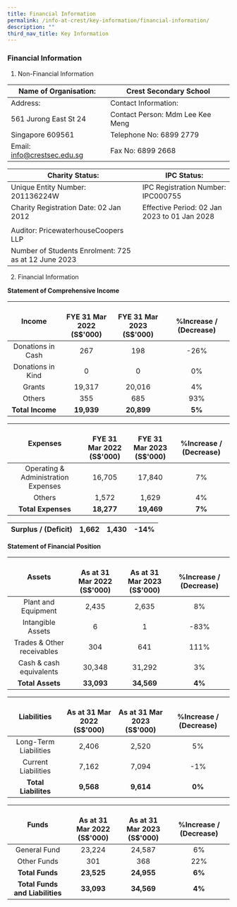 ```yaml
---
title: Financial Information
permalink: /info-at-crest/key-information/financial-information/
description: ""
third_nav_title: Key Information
---
```

### Financial Information

1) Non-Financial Information

| Name of Organisation: | Crest Secondary School |
|---|---|
| Address: | Contact Information: |
| 561 Jurong East St 24 | Contact Person: Mdm Lee Kee Meng |
| Singapore 609561 | Telephone No: 6899 2779 |
| Email: info@crestsec.edu.sg | Fax No: 6899 2668 |


| Charity Status:  | IPC Status: |
|---|---|
| Unique Entity Number: 201136224W | IPC Registration Number: IPC000755 |
| Charity Registration Date: 02 Jan 2012 | Effective Period: 02 Jan 2023 to 01 Jan 2028 |
|  |  |
| Auditor: PricewaterhouseCoopers LLP |  |
| Number of Students Enrolment: 725 as at 12 June 2023 |  |


2) Financial Information

**Statement of Comprehensive Income**

| Income | <br>FYE 31 Mar 2022<br>(S$'000) | <br>FYE 31 Mar 2023<br>(S$'000) | <br>%Increase / (Decrease) |
|:---:|:---:|:---:|:---:|
| Donations in Cash | 267 | 198 | -26% |
|  Donations in Kind |  0 |  0 |  0% |
| Grants | 19,317 | 20,016 | 4% |
|  Others |  355 |  685 |  93% |
|  **Total Income** |  **19,939** |  **20,899** |  **5%** |

| Expenses | <br>FYE 31 Mar 2022<br>(S$'000) | <br>FYE 31 Mar 2023<br>(S$'000) | <br>%Increase / (Decrease) |
|:---:|:---:|:---:|:---:|
| Operating &amp; Administration Expenses | 16,705 | 17,840 | 7% |
|  Others | 1,572 | 1,629 | 4% |
|  **Total Expenses** |  **18,277** |  **19,469** | **7%** |

| Surplus / (Deficit) | 1,662 | 1,430 | -14% |
|:---:|:---:|:---:|:---:|


**Statement of Financial Position**

| Assets | <br>As at 31 Mar 2022<br>(S$'000) | <br>As at 31 Mar 2023<br>(S$'000) | <br>%Increase / (Decrease) |
|:---:|:---:|:---:|:---:|
| Plant and Equipment | 2,435 | 2,635 | 8% |
| Intangible Assets | 6 | 1 | -83% |
|  Trades &amp; Other receivables |  304 | 641 | 111% |
|  Cash &amp; cash equivalents |  30,348 |  31,292 | 3% |
|  **Total Assets** |  **33,093** | **34,569** |  **4%** |

| Liabilities | <br>As at 31 Mar 2022<br>(S$'000) | <br>As at 31 Mar 2023<br>(S$'000) | <br>%Increase / (Decrease) |
|:---:|:---:|:---:|:---:|
| Long-Term Liabilities | 2,406 | 2,520 | 5% |
|  Current Liabilities |  7,162 | 7,094 | -1% |
|  **Total Liabilites** |  **9,568** |  **9,614** | **0%** |

| Funds | <br>As at 31 Mar 2022<br>(S$'000) | <br>As at 31 Mar 2023<br>(S$'000) | <br>%Increase / (Decrease) |
|:---:|:---:|:---:|:---:|
|  General Fund |  23,224 | 24,587 |  6% |
|  Other Funds |  301 | 368 |  22% |
|  **Total Funds** | **23,525** | **24,955** |  **6%** |
| **Total Funds and Liabilities** | **33,093** | **34,569** | **4%** |